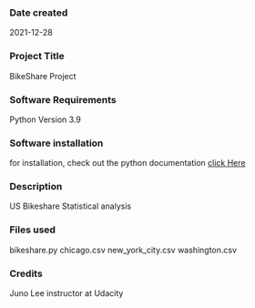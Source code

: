 ### Date created
2021-12-28

### Project Title
BikeShare Project

### Software Requirements
Python Version 3.9

### Software installation
for installation, check out the python documentation [click Here](https://www.python.org/downloads/)


### Description
US Bikeshare Statistical analysis

### Files used
bikeshare.py
chicago.csv
new_york_city.csv
washington.csv

### Credits
Juno Lee instructor at Udacity
